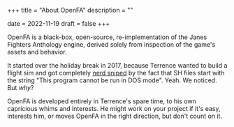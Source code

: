 +++
title = "About OpenFA"
description = ""

date = 2022-11-19
draft = false
+++

OpenFA is a black-box, open-source, re-implementation of the Janes Fighters Anthology engine,
derived solely from inspection of the game's assets and behavior.

It started over the holiday break in 2017, because Terrence wanted to build a flight sim and got
completely [nerd sniped](https://xkcd.com/356/) by the fact that SH files start with the
string "This program cannot be run in DOS mode". Yeah. We noticed. But _why_?

OpenFA is developed entirely in Terrence's spare time, to his own capricious whims and interests.
He might work on your project if it's easy, interests him, or moves OpenFA in the right direction,
but don't count on it.